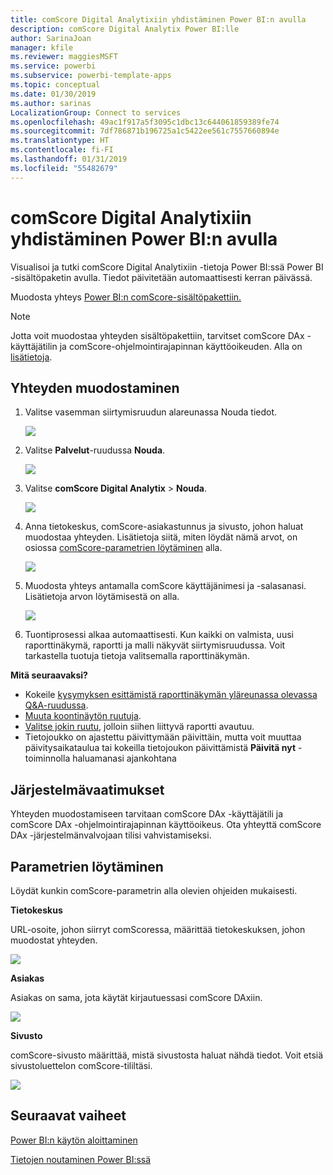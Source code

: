 ```yaml
---
title: comScore Digital Analytixiin yhdistäminen Power BI:n avulla
description: comScore Digital Analytix Power BI:lle
author: SarinaJoan
manager: kfile
ms.reviewer: maggiesMSFT
ms.service: powerbi
ms.subservice: powerbi-template-apps
ms.topic: conceptual
ms.date: 01/30/2019
ms.author: sarinas
LocalizationGroup: Connect to services
ms.openlocfilehash: 49ac1f917a5f3095c1dbc13c644061859389fe74
ms.sourcegitcommit: 7df786871b196725a1c5422ee561c7557660894e
ms.translationtype: HT
ms.contentlocale: fi-FI
ms.lasthandoff: 01/31/2019
ms.locfileid: "55482679"
---
```

# <a name="connect-to-comscore-digital-analytix-with-power-bi"></a>comScore Digital Analytixiin yhdistäminen Power BI:n avulla
Visualisoi ja tutki comScore Digital Analytixiin -tietoja Power BI:ssä Power BI -sisältöpaketin avulla. Tiedot päivitetään automaattisesti kerran päivässä.

Muodosta yhteys [Power BI:n comScore-sisältöpakettiin.](https://app.powerbi.com/getdata/services/comscore)

>[!NOTE]
>Jotta voit muodostaa yhteyden sisältöpakettiin, tarvitset comScore DAx -käyttäjätilin ja comScore-ohjelmointirajapinnan käyttöoikeuden. Alla on [lisätietoja](#Requirements).

## <a name="how-to-connect"></a>Yhteyden muodostaminen
1. Valitse vasemman siirtymisruudun alareunassa Nouda tiedot.
   
   ![](media/service-connect-to-connect-to/getdata.png)
2. Valitse **Palvelut**-ruudussa **Nouda**.
   
   ![](media/service-connect-to-connect-to/services.png)
3. Valitse **comScore Digital Analytix** \> **Nouda**.
   
   ![](media/service-connect-to-connect-to/comscore.png)
4. Anna tietokeskus, comScore-asiakastunnus ja sivusto, johon haluat muodostaa yhteyden. Lisätietoja siitä, miten löydät nämä arvot, on osiossa [comScore-parametrien löytäminen](#FindingParams) alla.
   
   ![](media/service-connect-to-connect-to/parameters.png)
5. Muodosta yhteys antamalla comScore käyttäjänimesi ja -salasanasi. Lisätietoja arvon löytämisestä on alla.
   
   ![](media/service-connect-to-connect-to/creds.png)
6. Tuontiprosessi alkaa automaattisesti. Kun kaikki on valmista, uusi raporttinäkymä, raportti ja malli näkyvät siirtymisruudussa. Voit tarkastella tuotuja tietoja valitsemalla raporttinäkymän.

**Mitä seuraavaksi?**

* Kokeile [kysymyksen esittämistä raporttinäkymän yläreunassa olevassa Q&A-ruudussa](consumer/end-user-q-and-a.md).
* [Muuta koontinäytön ruutuja](service-dashboard-edit-tile.md).
* [Valitse jokin ruutu](consumer/end-user-tiles.md), jolloin siihen liittyvä raportti avautuu.
* Tietojoukko on ajastettu päivittymään päivittäin, mutta voit muuttaa päivitysaikataulua tai kokeilla tietojoukon päivittämistä **Päivitä nyt** -toiminnolla haluamanasi ajankohtana

<a name="Requirements"></a>

## <a name="system-requirements"></a>Järjestelmävaatimukset
Yhteyden muodostamiseen tarvitaan comScore DAx -käyttäjätili ja comScore DAx -ohjelmointirajapinnan käyttöoikeus. Ota yhteyttä comScore DAx -järjestelmänvalvojaan tilisi vahvistamiseksi.

<a name="FindingParams"></a>

## <a name="finding-parameters"></a>Parametrien löytäminen
Löydät kunkin comScore-parametrin alla olevien ohjeiden mukaisesti.

**Tietokeskus**

URL-osoite, johon siirryt comScoressa, määrittää tietokeskuksen, johon muodostat yhteyden.

![](media/service-connect-to-connect-to/comscore_url.png) 

**Asiakas**

Asiakas on sama, jota käytät kirjautuessasi comScore DAxiin.

![](media/service-connect-to-connect-to/comscore_signin.png) 

**Sivusto**

comScore-sivusto määrittää, mistä sivustosta haluat nähdä tiedot. Voit etsiä sivustoluettelon comScore-tililtäsi.

![](media/service-connect-to-connect-to/comscore_sites.png)

## <a name="next-steps"></a>Seuraavat vaiheet
[Power BI:n käytön aloittaminen](service-get-started.md)

[Tietojen noutaminen Power BI:ssä](service-get-data.md)

